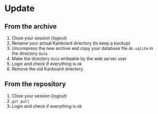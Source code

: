 Update
======

From the archive
----------------

1. Close your session (logout)
2. Rename your actual Kanboard directory (to keep a backup)
3. Uncompress the new archive and copy your database file `db.sqlite` in the directory `data`
4. Make the directory `data` writeable by the web server user
5. Login and check if everything is ok
6. Remove the old Kanboard directory

From the repository
-------------------

1. Close your session (logout)
2. `git pull`
3. Login and check if everything is ok

